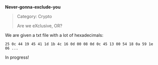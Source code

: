 **Never-gonna-exclude-you**

> Category: Crypto
>
> Are we eXclusive, OR?

We are given a txt file with a lot of hexadecimals:
```
25 0c 44 19 45 41 1d 1b 4c 16 0d 00 08 0d 0c 45 13 00 54 18 0a 59 1e 06 ...
```

In progress!

